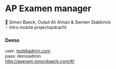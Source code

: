 # AP Examen manager
:memo: Simon Baeck, Oulad Ali Aïman & Siemen Slabbinck<br>
:bulb: Intro mobile projectopdracht

### Demo
user: test@admin.com<br>
pass: demoadmin<br>
http://apexam.simonbaeck.com/#/

